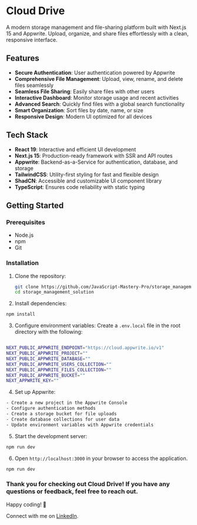 # Cloud Drive

A modern storage management and file-sharing platform built with Next.js 15 and Appwrite. Upload, organize, and share files effortlessly with a clean, responsive interface.

## Features

- **Secure Authentication**: User authentication powered by Appwrite
- **Comprehensive File Management**: Upload, view, rename, and delete files seamlessly
- **Seamless File Sharing**: Easily share files with other users
- **Interactive Dashboard**: Monitor storage usage and recent activities
- **Advanced Search**: Quickly find files with a global search functionality
- **Smart Organization**: Sort files by date, name, or size
- **Responsive Design**: Modern UI optimized for all devices

## Tech Stack

- **React 19**: Interactive and efficient UI development
- **Next.js 15**: Production-ready framework with SSR and API routes
- **Appwrite**: Backend-as-a-Service for authentication, database, and storage
- **TailwindCSS**: Utility-first styling for fast and flexible design
- **ShadCN**: Accessible and customizable UI component library
- **TypeScript**: Ensures code reliability with static typing

## Getting Started

### Prerequisites

- Node.js
- npm
- Git

### Installation

1. Clone the repository:

   ```bash
   git clone https://github.com/JavaScript-Mastery-Pro/storage_management_solution.git
   cd storage_management_solution
   ```

2. Install dependencies:

```bash
npm install
```

3. Configure environment variables:
   Create a `.env.local` file in the root directory with the following:

```bash

NEXT_PUBLIC_APPWRITE_ENDPOINT="https://cloud.appwrite.io/v1"
NEXT_PUBLIC_APPWRITE_PROJECT=""
NEXT_PUBLIC_APPWRITE_DATABASE=""
NEXT_PUBLIC_APPWRITE_USERS_COLLECTION=""
NEXT_PUBLIC_APPWRITE_FILES_COLLECTION=""
NEXT_PUBLIC_APPWRITE_BUCKET=""
NEXT_APPWRITE_KEY=""

```

4. Set up Appwrite:

```bash
- Create a new project in the Appwrite Console
- Configure authentication methods
- Create a storage bucket for file uploads
- Create database collections for user data
- Update environment variables with Appwrite credentials
```

5. Start the development server:

```bash
npm run dev
```

6. Open `http://localhost:3000` in your browser to access the application.

```bash
npm run dev
```

### Thank you for checking out Cloud Drive! If you have any questions or feedback, feel free to reach out.

Happy coding! 🚀

Connect with me on [LinkedIn](https://www.linkedin.com/in/ashwini-paraye/).
